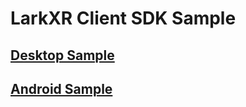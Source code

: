 # LarkXR Client SDK Sample

## [Desktop Sample](./sample_desktop/)

## [Android Sample](./sample_android/)
